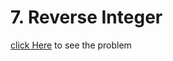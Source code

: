 # 7. Reverse Integer
[click Here](https://leetcode.com/problems/reverse-integer/) to see the problem
